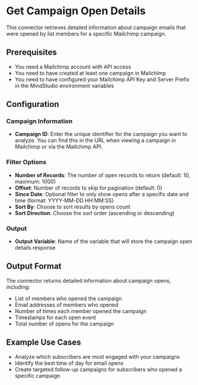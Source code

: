 # Get Campaign Open Details

This connector retrieves detailed information about campaign emails that were opened by list members for a specific Mailchimp campaign.

## Prerequisites

- You need a Mailchimp account with API access
- You need to have created at least one campaign in Mailchimp
- You need to have configured your Mailchimp API Key and Server Prefix in the MindStudio environment variables

## Configuration

### Campaign Information

- **Campaign ID**: Enter the unique identifier for the campaign you want to analyze. You can find this in the URL when viewing a campaign in Mailchimp or via the Mailchimp API.

### Filter Options

- **Number of Records**: The number of open records to return (default: 10, maximum: 1000)
- **Offset**: Number of records to skip for pagination (default: 0)
- **Since Date**: Optional filter to only show opens after a specific date and time (format: YYYY-MM-DD HH:MM:SS)
- **Sort By**: Choose to sort results by opens count
- **Sort Direction**: Choose the sort order (ascending or descending)

### Output

- **Output Variable**: Name of the variable that will store the campaign open details response

## Output Format

The connector returns detailed information about campaign opens, including:

- List of members who opened the campaign
- Email addresses of members who opened
- Number of times each member opened the campaign
- Timestamps for each open event
- Total number of opens for the campaign

## Example Use Cases

- Analyze which subscribers are most engaged with your campaigns
- Identify the best time of day for email opens
- Create targeted follow-up campaigns for subscribers who opened a specific campaign